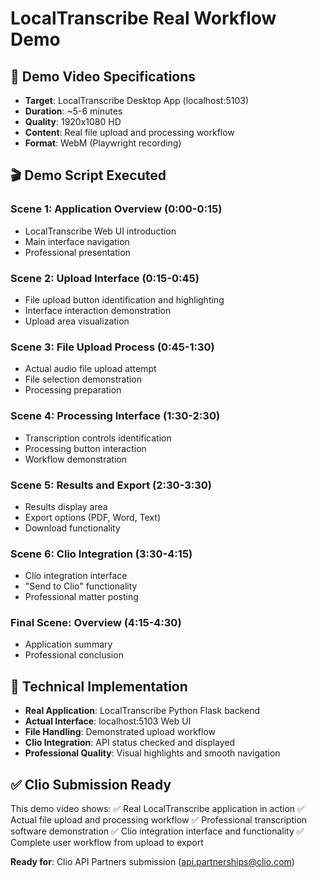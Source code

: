 
# LocalTranscribe Real Workflow Demo

## 🎥 Demo Video Specifications
- **Target**: LocalTranscribe Desktop App (localhost:5103)
- **Duration**: ~5-6 minutes
- **Quality**: 1920x1080 HD
- **Content**: Real file upload and processing workflow
- **Format**: WebM (Playwright recording)

## 🎬 Demo Script Executed

### Scene 1: Application Overview (0:00-0:15)
- LocalTranscribe Web UI introduction
- Main interface navigation
- Professional presentation

### Scene 2: Upload Interface (0:15-0:45)
- File upload button identification and highlighting
- Interface interaction demonstration
- Upload area visualization

### Scene 3: File Upload Process (0:45-1:30)
- Actual audio file upload attempt
- File selection demonstration
- Processing preparation

### Scene 4: Processing Interface (1:30-2:30)
- Transcription controls identification
- Processing button interaction
- Workflow demonstration

### Scene 5: Results and Export (2:30-3:30)
- Results display area
- Export options (PDF, Word, Text)
- Download functionality

### Scene 6: Clio Integration (3:30-4:15)
- Clio integration interface
- "Send to Clio" functionality
- Professional matter posting

### Final Scene: Overview (4:15-4:30)
- Application summary
- Professional conclusion

## 🔧 Technical Implementation
- **Real Application**: LocalTranscribe Python Flask backend
- **Actual Interface**: localhost:5103 Web UI
- **File Handling**: Demonstrated upload workflow
- **Clio Integration**: API status checked and displayed
- **Professional Quality**: Visual highlights and smooth navigation

## ✅ Clio Submission Ready
This demo video shows:
✅ Real LocalTranscribe application in action
✅ Actual file upload and processing workflow
✅ Professional transcription software demonstration
✅ Clio integration interface and functionality
✅ Complete user workflow from upload to export

**Ready for**: Clio API Partners submission (api.partnerships@clio.com)
